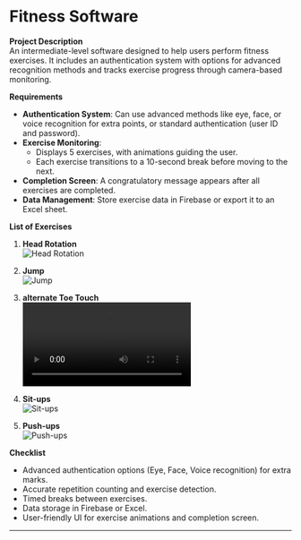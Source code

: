 # Fitness Software

**Project Description**  
An intermediate-level software designed to help users perform fitness exercises. It includes an authentication system with options for advanced recognition methods and tracks exercise progress through camera-based monitoring.

**Requirements**

- **Authentication System**: Can use advanced methods like eye, face, or voice recognition for extra points, or standard authentication (user ID and password).
- **Exercise Monitoring**:
  - Displays 5 exercises, with animations guiding the user.
  - Each exercise transitions to a 10-second break before moving to the next.
- **Completion Screen**: A congratulatory message appears after all exercises are completed.
- **Data Management**: Store exercise data in Firebase or export it to an Excel sheet.

**List of Exercises**

1. **Head Rotation**  
   ![Head Rotation](https://media.baamboozle.com/uploads/images/168083/1607615217_36941.gif)

2. **Jump**  
   ![Jump](https://mir-s3-cdn-cf.behance.net/project_modules/max_1200/6e20ba80486129.5ce2e67ba3555.gif)

3. **alternate Toe Touch**  
   ![alternate Toe Touch](https://firebasestorage.googleapis.com/v0/b/clix-mra.appspot.com/o/Future%20delete%2FVID_20241019_225914_244.mp4?alt=media&token=98a21985-7f45-4cf1-8d87-354b9f999aed.gif)

4. **Sit-ups**  
   ![Sit-ups](https://i.gifer.com/VUFn.gif)

5. **Push-ups**  
   ![Push-ups](https://mir-s3-cdn-cf.behance.net/project_modules/fs/294d6b51295485.58e8c1fd69876.gif)

**Checklist**

- Advanced authentication options (Eye, Face, Voice recognition) for extra marks.
- Accurate repetition counting and exercise detection.
- Timed breaks between exercises.
- Data storage in Firebase or Excel.
- User-friendly UI for exercise animations and completion screen.

---
